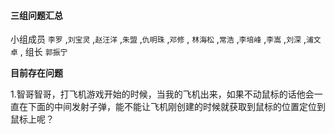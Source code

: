 #### 三组问题汇总 

小组成员 `李罗` ,`刘宝灵` ,`赵汪洋` ,`朱盟` ,`仇明珠` ,`邓修` , `林海松` ,`常浩` ,`李培峰` ,`李嵩` ,`刘深` ,`浦文卓` , 组长 `郭振宁`

**目前存在问题**

1.智哥智哥，打飞机游戏开始的时候，当我的飞机出来，如果不动鼠标的话他会一直在下面的中间发射子弹，能不能让飞机刚创建的时候就获取到鼠标的位置定位到鼠标上呢？